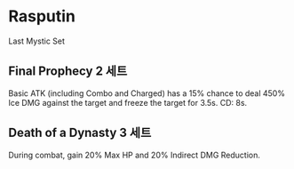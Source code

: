 # Rasputin

Last Mystic Set

## Final Prophecy 2 세트

Basic ATK (including Combo and Charged) has a 15% chance to deal 450% Ice DMG against the target and freeze the target for 3.5s. CD: 8s.

## Death of a Dynasty 3 세트

During combat, gain 20% Max HP and 20% Indirect DMG Reduction.
